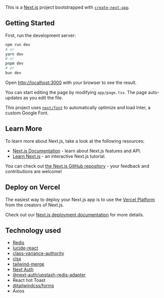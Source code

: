 This is a [Next.js](https://nextjs.org/) project bootstrapped with [`create-next-app`](https://github.com/vercel/next.js/tree/canary/packages/create-next-app).

## Getting Started

First, run the development server:

```bash
npm run dev
# or
yarn dev
# or
pnpm dev
# or
bun dev
```

Open [http://localhost:3000](http://localhost:3000) with your browser to see the result.

You can start editing the page by modifying `app/page.tsx`. The page auto-updates as you edit the file.

This project uses [`next/font`](https://nextjs.org/docs/basic-features/font-optimization) to automatically optimize and load Inter, a custom Google Font.

## Learn More

To learn more about Next.js, take a look at the following resources:

- [Next.js Documentation](https://nextjs.org/docs) - learn about Next.js features and API.
- [Learn Next.js](https://nextjs.org/learn) - an interactive Next.js tutorial.

You can check out [the Next.js GitHub repository](https://github.com/vercel/next.js/) - your feedback and contributions are welcome!

## Deploy on Vercel

The easiest way to deploy your Next.js app is to use the [Vercel Platform](https://vercel.com/new?utm_medium=default-template&filter=next.js&utm_source=create-next-app&utm_campaign=create-next-app-readme) from the creators of Next.js.

Check out our [Next.js deployment documentation](https://nextjs.org/docs/deployment) for more details.

## Technology used
- [Redis](https://upstash.com/)
- [lucide-react](https://lucide.dev/guide/packages/lucide-react) 
- [class-variance-authority](https://cva.style/docs)
- [clsx](https://www.npmjs.com/package/clsx)
- [tailwind-merge](https://www.npmjs.com/package/tailwind-merge)
- [Next Auth](https://www.npmjs.com/package/next-auth)
- [@next-auth/upstash-redis-adapter](https://www.npmjs.com/package/@next-auth/upstash-redis-adapter)
- React hot Toast
- [@tailwindcss/forms](https://www.npmjs.com/package/@tailwindcss/forms)
- Axios